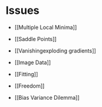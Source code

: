 # Issues
- [[Multiple Local Minima]]

- [[Saddle Points]]

- [[Vanishingexploding gradients]]

- [[Image Data]]

- [[Fitting]]

- [[Freedom]]
- [[Bias Variance Dilemma]]

